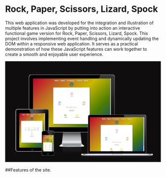 # Rock, Paper, Scissors, Lizard, Spock

This web application was developed for the integration and illustration of multiple features in JavaScript by putting into action an interactive functional game version for Rock, Paper, Scissors, Lizard, Spock.
This project involves implementing event handling and dynamically updating the DOM within a responsive web application. It serves as a practical demonstration of how these JavaScript features can work together to create a smooth and enjoyable user experience.

![am-i-responsive](assets/images/am-i-responsive.png)

##Features of the site.

